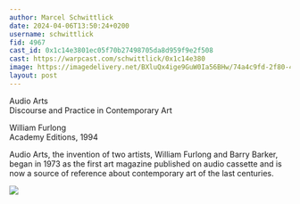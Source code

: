 ```yaml
---
author: Marcel Schwittlick
date: 2024-04-06T13:50:24+0200
username: schwittlick
fid: 4967
cast_id: 0x1c14e3801ec05f70b27498705da8d959f9e2f508
cast: https://warpcast.com/schwittlick/0x1c14e380
image: https://imagedelivery.net/BXluQx4ige9GuW0Ia56BHw/74a4c9fd-2f80-43d0-747e-61a336db8900/original
layout: post
---
```

Audio Arts  
Discourse and Practice in Contemporary Art  
  
William Furlong  
Academy Editions, 1994  
  
Audio Arts, the invention of two artists, William Furlong and Barry Barker, began in 1973 as the first art magazine published on audio cassette and is now a source of reference about contemporary art of the last centuries.  

![](https://imagedelivery.net/BXluQx4ige9GuW0Ia56BHw/74a4c9fd-2f80-43d0-747e-61a336db8900/original)